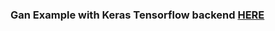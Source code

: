 ### Gan Example with Keras Tensorflow backend [HERE](https://towardsdatascience.com/gan-by-example-using-keras-on-tensorflow-backend-1a6d515a60d0)
